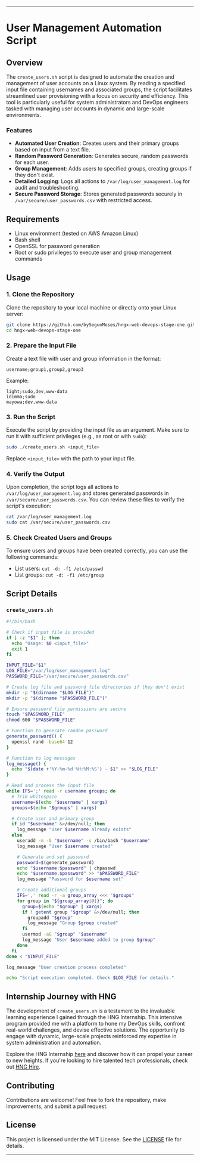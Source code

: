 
---

# User Management Automation Script

## Overview

The `create_users.sh` script is designed to automate the creation and management of user accounts on a Linux system. By reading a specified input file containing usernames and associated groups, the script facilitates streamlined user provisioning with a focus on security and efficiency. This tool is particularly useful for system administrators and DevOps engineers tasked with managing user accounts in dynamic and large-scale environments.

### Features

- **Automated User Creation**: Creates users and their primary groups based on input from a text file.
- **Random Password Generation**: Generates secure, random passwords for each user.
- **Group Management**: Adds users to specified groups, creating groups if they don't exist.
- **Detailed Logging**: Logs all actions to `/var/log/user_management.log` for audit and troubleshooting.
- **Secure Password Storage**: Stores generated passwords securely in `/var/secure/user_passwords.csv` with restricted access.

## Requirements

- Linux environment (tested on AWS Amazon Linux)
- Bash shell
- OpenSSL for password generation
- Root or sudo privileges to execute user and group management commands

## Usage

### 1. Clone the Repository

Clone the repository to your local machine or directly onto your Linux server:

```bash
git clone https://github.com/bySegunMoses/hngx-web-devops-stage-one.git
cd hngx-web-devops-stage-one
```

### 2. Prepare the Input File

Create a text file with user and group information in the format:

```plaintext
username;group1,group2,group3
```

Example:

```plaintext
light;sudo,dev,www-data
idimma;sudo
mayowa;dev,www-data
```

### 3. Run the Script

Execute the script by providing the input file as an argument. Make sure to run it with sufficient privileges (e.g., as root or with `sudo`):

```bash
sudo ./create_users.sh <input_file>
```

Replace `<input_file>` with the path to your input file.

### 4. Verify the Output

Upon completion, the script logs all actions to `/var/log/user_management.log` and stores generated passwords in `/var/secure/user_passwords.csv`. You can review these files to verify the script's execution:

```bash
cat /var/log/user_management.log
sudo cat /var/secure/user_passwords.csv
```

### 5. Check Created Users and Groups

To ensure users and groups have been created correctly, you can use the following commands:

- List users: `cut -d: -f1 /etc/passwd`
- List groups: `cut -d: -f1 /etc/group`

## Script Details

### `create_users.sh`

```bash
#!/bin/bash

# Check if input file is provided
if [ -z "$1" ]; then
  echo "Usage: $0 <input_file>"
  exit 1
fi

INPUT_FILE="$1"
LOG_FILE="/var/log/user_management.log"
PASSWORD_FILE="/var/secure/user_passwords.csv"

# Create log file and password file directories if they don't exist
mkdir -p "$(dirname "$LOG_FILE")"
mkdir -p "$(dirname "$PASSWORD_FILE")"

# Ensure password file permissions are secure
touch "$PASSWORD_FILE"
chmod 600 "$PASSWORD_FILE"

# Function to generate random password
generate_password() {
  openssl rand -base64 12
}

# Function to log messages
log_message() {
  echo "$(date +'%Y-%m-%d %H:%M:%S') - $1" >> "$LOG_FILE"
}

# Read and process the input file
while IFS=';' read -r username groups; do
  # Trim whitespace
  username=$(echo "$username" | xargs)
  groups=$(echo "$groups" | xargs)

  # Create user and primary group
  if id "$username" &>/dev/null; then
    log_message "User $username already exists"
  else
    useradd -m -G "$username" -s /bin/bash "$username"
    log_message "User $username created"

    # Generate and set password
    password=$(generate_password)
    echo "$username:$password" | chpasswd
    echo "$username,$password" >> "$PASSWORD_FILE"
    log_message "Password for $username set"

    # Create additional groups
    IFS=',' read -r -a group_array <<< "$groups"
    for group in "${group_array[@]}"; do
      group=$(echo "$group" | xargs)
      if ! getent group "$group" &>/dev/null; then
        groupadd "$group"
        log_message "Group $group created"
      fi
      usermod -aG "$group" "$username"
      log_message "User $username added to group $group"
    done
  fi
done < "$INPUT_FILE"

log_message "User creation process completed"

echo "Script execution completed. Check $LOG_FILE for details."
```

## Internship Journey with HNG

The development of `create_users.sh` is a testament to the invaluable learning experience I gained through the HNG Internship. This intensive program provided me with a platform to hone my DevOps skills, confront real-world challenges, and devise effective solutions. The opportunity to engage with dynamic, large-scale projects reinforced my expertise in system administration and automation.

Explore the HNG Internship [here](https://hng.tech/internship) and discover how it can propel your career to new heights. If you're looking to hire talented tech professionals, check out [HNG Hire](https://hng.tech/hire).

## Contributing

Contributions are welcome! Feel free to fork the repository, make improvements, and submit a pull request.

## License

This project is licensed under the MIT License. See the [LICENSE](LICENSE) file for details.

---
